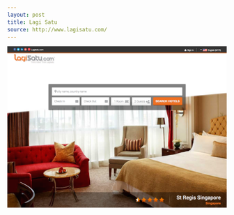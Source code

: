 ```yaml
---
layout: post
title: Lagi Satu
source: http://www.lagisatu.com/
---
```


<img src="/img/statap_img/lagisatu.png">
